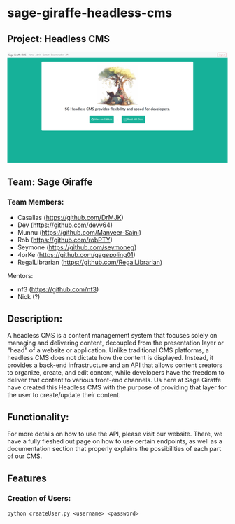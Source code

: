 # sage-giraffe-headless-cms

## Project: Headless CMS
![Alt text](image.png)

## Team: Sage Giraffe <br>
### Team Members:
- Casallas (https://github.com/DrMJK)
- Dev (https://github.com/devv64)
- Munnu (https://github.com/Manveer-Saini)
- Rob (https://github.com/robPTY)
- Seymone (https://github.com/seymoneg)
- 4orKe (https://github.com/gagepoling01)
- RegalLibrarian (https://github.com/RegalLibrarian)

Mentors: 
- nf3 (https://github.com/nf3)
- Nick (?)


## Description:
A headless CMS is a content management system that focuses solely on managing and delivering content, decoupled from the presentation layer or "head" of a website or application. Unlike traditional CMS platforms, a headless CMS does not dictate how the content is displayed. Instead, it provides a back-end infrastructure and an API that allows content creators to organize, create, and edit content, while developers have the freedom to deliver that content to various front-end channels. Us here at Sage Giraffe have created this Headless CMS with the purpose of providing that layer for the user to create/update their content. 

## Functionality: 
For more details on how to use the API, please visit our website. There, we have a fully fleshed out page on how to use certain endpoints, as well as a documentation section that properly explains the possibilities of each part of our CMS.

## Features
### Creation of Users:
```
python createUser.py <username> <password>
```

